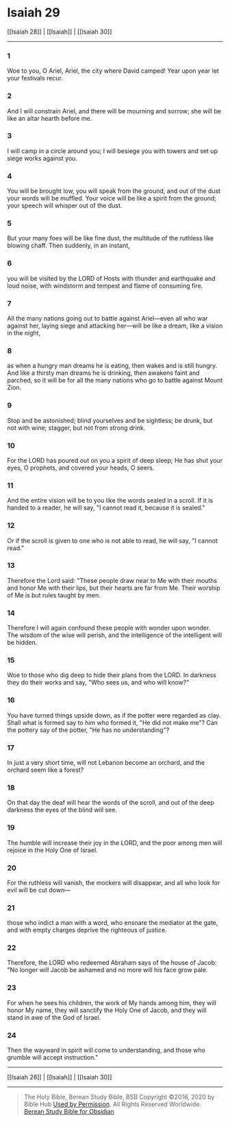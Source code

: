 # Isaiah 29

[[Isaiah 28]] | [[Isaiah]] | [[Isaiah 30]]

---

### 1
Woe to you, O Ariel, Ariel, the city where David camped! Year upon year let your festivals recur.

### 2
And I will constrain Ariel, and there will be mourning and sorrow; she will be like an altar hearth before me.

### 3
I will camp in a circle around you; I will besiege you with towers and set up siege works against you.

### 4
You will be brought low, you will speak from the ground, and out of the dust your words will be muffled. Your voice will be like a spirit from the ground; your speech will whisper out of the dust.

### 5
But your many foes will be like fine dust, the multitude of the ruthless like blowing chaff. Then suddenly, in an instant,

### 6
you will be visited by the LORD of Hosts with thunder and earthquake and loud noise, with windstorm and tempest and flame of consuming fire.

### 7
All the many nations going out to battle against Ariel—even all who war against her, laying siege and attacking her—will be like a dream, like a vision in the night,

### 8
as when a hungry man dreams he is eating, then wakes and is still hungry. And like a thirsty man dreams he is drinking, then awakens faint and parched, so it will be for all the many nations who go to battle against Mount Zion.

### 9
Stop and be astonished; blind yourselves and be sightless; be drunk, but not with wine; stagger, but not from strong drink.

### 10
For the LORD has poured out on you a spirit of deep sleep; He has shut your eyes, O prophets, and covered your heads, O seers.

### 11
And the entire vision will be to you like the words sealed in a scroll. If it is handed to a reader, he will say, "I cannot read it, because it is sealed."

### 12
Or if the scroll is given to one who is not able to read, he will say, "I cannot read."

### 13
Therefore the Lord said: "These people draw near to Me with their mouths and honor Me with their lips, but their hearts are far from Me. Their worship of Me is but rules taught by men.

### 14
Therefore I will again confound these people with wonder upon wonder. The wisdom of the wise will perish, and the intelligence of the intelligent will be hidden.

### 15
Woe to those who dig deep to hide their plans from the LORD. In darkness they do their works and say, "Who sees us, and who will know?"

### 16
You have turned things upside down, as if the potter were regarded as clay. Shall what is formed say to him who formed it, "He did not make me"? Can the pottery say of the potter, "He has no understanding"?

### 17
In just a very short time, will not Lebanon become an orchard, and the orchard seem like a forest?

### 18
On that day the deaf will hear the words of the scroll, and out of the deep darkness the eyes of the blind will see.

### 19
The humble will increase their joy in the LORD, and the poor among men will rejoice in the Holy One of Israel.

### 20
For the ruthless will vanish, the mockers will disappear, and all who look for evil will be cut down—

### 21
those who indict a man with a word, who ensnare the mediator at the gate, and with empty charges deprive the righteous of justice.

### 22
Therefore, the LORD who redeemed Abraham says of the house of Jacob: "No longer will Jacob be ashamed and no more will his face grow pale.

### 23
For when he sees his children, the work of My hands among him, they will honor My name, they will sanctify the Holy One of Jacob, and they will stand in awe of the God of Israel.

### 24
Then the wayward in spirit will come to understanding, and those who grumble will accept instruction."

---

[[Isaiah 28]] | [[Isaiah]] | [[Isaiah 30]]

---

> The Holy Bible, Berean Study Bible, BSB
> Copyright &copy;2016, 2020 by Bible Hub
> [Used by Permission](https://berean.bible/terms.htm). All Rights Reserved Worldwide.
> [Berean Study Bible for Obsidian](https://github.com/gapmiss/berean-study-bible-for-obsidian)

